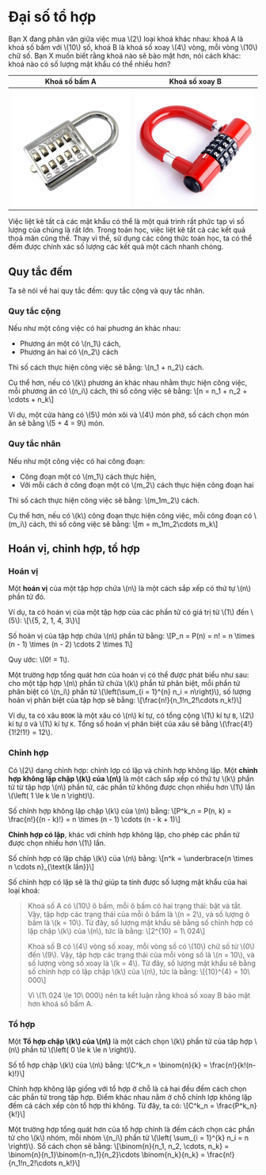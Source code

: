 # Đại số tổ hợp

Bạn X đang phân vân giữa việc mua \\(2\\) loại khoá khác nhau: khoá A là khoá số bấm với \\(10\\) số, khoá B là khoá số xoay \\(4\\) vòng, mỗi vòng \\(10\\) chữ số. Bạn X muốn biết rằng khoá nào sẽ bảo mật hơn, nói cách khác: khoá nào có số lượng mật khẩu có thể nhiều hơn?

|Khoá số bấm A|Khoá số xoay B|
|---|---|
|![khoá số A](../images/num_lock_1.png)|![khoá số B](../images/num_lock_2.png)|

Việc liệt kê tất cả các mật khẩu có thể là một quá trình rất phức tạp vì số lượng của chúng là rất lớn. Trong toán học, việc liệt kê tất cả các kết quả thoả mãn cũng thế. Thay vì thế, sử dụng các công thức toán học, ta có thể đếm được chính xác số lượng các kết quả một cách nhanh chóng.

## Quy tắc đếm

Ta sẽ nói về hai quy tắc đếm: quy tắc cộng và quy tắc nhân.

### Quy tắc cộng

Nếu như một công việc có hai phuơng án khác nhau:
- Phương án một có \\(n_1\\) cách,
- Phương án hai có \\(n_2\\) cách

Thì số cách thực hiện công việc sẽ bằng: \\(n_1 + n_2\\) cách.

Cụ thể hơn, nếu có \\(k\\) phương án khác nhau nhằm thực hiện công việc, mỗi phương án có \\(n_i\\) cách, thì số công việc sẽ bằng: \\[n = n_1 + n_2 + \cdots + n_k\\]

Ví dụ, một cửa hàng có \\(5\\) món xôi và \\(4\\) món phở, số cách chọn món ăn sẽ bằng \\(5 + 4 = 9\\) món.

### Quy tắc nhân

Nếu như một công việc có hai công đoạn:
- Công đoạn một có \\(m_1\\) cách thực hiện,
- Với mỗi cách ở công đoạn một có \\(m_2\\) cách thực hiện công đoạn hai 

Thì số cách thực hiện công việc sẽ bằng: \\(m_1m_2\\) cách.

Cụ thể hơn, nếu có \\(k\\) công đoạn thực hiện công việc, mỗi công đoạn có \\(m_i\\) cách, thì số công việc sẽ bằng: \\[m = m_1m_2\cdots m_k\\]

## Hoán vị, chỉnh hợp, tổ hợp

### Hoán vị

Một **hoán vị** của một tập hợp chứa \\(n\\) là một cách sắp xếp có thứ tự \\(n\\) phần tử đó.

Ví dụ, ta có hoán vị của một tập hợp của các phần tử có giá trị từ \\(1\\) đến \\(5\\): \\[\\{5, 2, 1, 4, 3\\}\\]

Số hoán vị của tập hợp chứa \\(n\\) phần tử bằng: \\[P_n = P(n) = n! = n \times (n - 1) \times (n - 2) \cdots 2 \times 1\\]

Quy ước: \\(0! = 1\\).

Một trường hợp tổng quát hơn của hoán vị có thể được phát biểu như sau: cho một tập hợp \\(n\\) phần tử chứa \\(k\\) phần tử phân biệt, mỗi phần tử phân biệt có \\(n_i\\) phần tử \\(\left(\sum_{i = 1}^{n} n_i = n\right)\\), số lượng hoán vị phân biệt của tập hợp sẽ bằng: \\[\frac{n!}{n_1!n_2!\cdots n_k!}\\] 

Ví dụ, ta có xâu `BOOK` là một xâu có \\(n\\) kí tự, có tổng cộng \\(1\\) kí tự `B`, \\(2\\) kí tự `O` và \\(1\\) kí tự `K`. Tổng số hoán vị phân biệt của xâu sẽ bằng \\(\frac{4!}{1!2!1!} = 12\\).

### Chỉnh hợp

Có \\(2\\) dạng chỉnh hợp: chỉnh lợp có lặp và chỉnh hợp không lặp. Một **chỉnh hợp không lặp chập \\(k\\) của \\(n\\)** là một cách sắp xếp có thứ tự \\(k\\) phần tử từ tập hợp \\(n\\) phần tử, các phần tử không được chọn nhiều hơn \\(1\\) lần \\(\left( 1 \le k \le n \right)\\).

Số chỉnh hợp không lặp chập \\(k\\) của \\(n\\) bằng: \\[P^k_n = P(n, k) = \frac{n!}{(n - k)!} = n \times (n - 1) \cdots (n - k + 1)\\]

**Chỉnh hợp có lặp**, khác với chỉnh hợp không lặp, cho phép các phần tử được chọn nhiều hơn \\(1\\) lần.

Số chỉnh hợp có lặp chập \\(k\\) của \\(n\\) bằng: \\[n^k = \underbrace{n \times n \cdots n}_{\text{k lần}}\\]

Số chỉnh hợp có lặp sẽ là thứ giúp ta tính được số lượng mật khẩu của hai loại khoá:

> Khoá số A có \\(10\\) ô bấm, mỗi ô bấm có hai trạng thái: bật và tắt. Vậy, tập hợp các trạng thái của mỗi ô bấm là \\(n = 2\\), và số lượng ô bấm là \\(k = 10\\). Từ đây, số lượng mật khẩu sẽ bằng số chỉnh hợp có lặp chập \\(k\\) của \\(n\\), tức là bằng: \\[2^{10} = 1\ 024\\]
> 
> Khoá số B có \\(4\\) vòng số xoay, mỗi vòng số có \\(10\\) chữ số từ \\(0\\) đến \\(9\\). Vậy, tập hợp các trạng thái của mỗi vòng số là \\(n = 10\\), và số lượng vòng số xoay là \\(k = 4\\). Từ đây, số lượng mật khẩu sẽ bằng số chỉnh hợp có lặp chập \\(k\\) của \\(n\\), tức là bằng: \\[{10}^{4} = 10\ 000\\]
> 
> Vì \\(1\ 024 \le 10\ 000\\) nên ta kết luận rằng khoá số xoay B bảo mật hơn khoá số bấm A. 

### Tổ hợp

Một **Tổ hợp chập \\(k\\) của \\(n\\)** là một cách chọn \\(k\\) phần tử của tâp hợp \\(n\\) phần tử \\(\left( 0 \le k \le n \right)\\).

Số tổ hợp chập \\(k\\) của \\(n\\) bằng: \\[C^k_n = \binom{n}{k} = \frac{n!}{k!(n-k)!}\\]

Chỉnh hợp không lặp giống với tổ hợp ở chỗ là cả hai đều đếm cách chọn các phần tử trong tập hợp. Điểm khác nhau nằm ở chỗ chỉnh lợp không lặp đếm cả cách xếp còn tổ hợp thì không. Từ đây, ta có: \\[C^k_n = \frac{P^k_n}{k!}\\]

Một trường hợp tổng quát hơn của tổ hợp chính là đếm cách chọn các phần tử cho \\(k\\) nhóm, mỗi nhóm \\(n_i\\) phần tử \\(\left( \sum_{i = 1}^{k} n_i = n \right)\\). Số cách chọn sẽ bằng: \\[\binom{n}{n_1, n_2, \cdots, n_k} = \binom{n}{n_1}\binom{n-n_1}{n_2}\cdots \binom{n_k}{n_k} = \frac{n!}{n_1!n_2!\cdots n_k!}\\]

